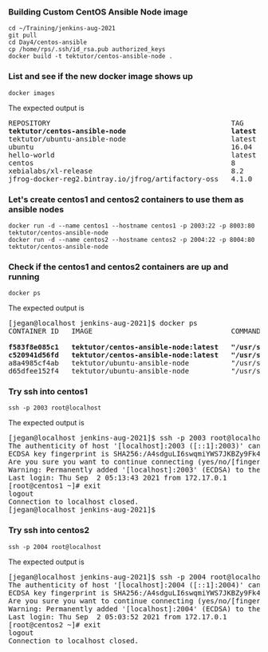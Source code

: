 ### Building Custom CentOS Ansible Node image
```
cd ~/Training/jenkins-aug-2021
git pull
cd Day4/centos-ansible
cp /home/rps/.ssh/id_rsa.pub authorized_keys
docker build -t tektutor/centos-ansible-node .
```

### List and see if the new docker image shows up
```
docker images
```
The expected output is
<pre>
REPOSITORY                                           TAG       IMAGE ID       CREATED         SIZE
<b>tektutor/centos-ansible-node                         latest    fb40ae31dd0e   9 minutes ago   257MB</b>
tektutor/ubuntu-ansible-node                         latest    009afa27da10   23 hours ago    220MB
ubuntu                                               16.04     38b3fa4640d4   5 weeks ago     135MB
hello-world                                          latest    d1165f221234   6 months ago    13.3kB
centos                                               8         300e315adb2f   8 months ago    209MB
xebialabs/xl-release                                 8.2       95a054bc36b1   2 years ago     450MB
jfrog-docker-reg2.bintray.io/jfrog/artifactory-oss   4.1.0     c5f6c78afc2b   5 years ago     409MB
</pre>

### Let's create centos1 and centos2 containers to use them as ansible nodes
```
docker run -d --name centos1 --hostname centos1 -p 2003:22 -p 8003:80 tektutor/centos-ansible-node
docker run -d --name centos2 --hostname centos2 -p 2004:22 -p 8004:80 tektutor/centos-ansible-node
```

### Check if the centos1 and centos2 containers are up and running
```
docker ps
```
The expected output is
<pre>
[jegan@localhost jenkins-aug-2021]$ docker ps
CONTAINER ID   IMAGE                                 COMMAND               CREATED         STATUS         PORTS                                                                          NAMES
<b>
f583f8e085c1   tektutor/centos-ansible-node:latest   "/usr/sbin/sshd -D"   8 minutes ago   Up 8 minutes   0.0.0.0:2004->22/tcp, :::2004->22/tcp, 0.0.0.0:8004->80/tcp, :::8004->80/tcp   centos2
c520941d56fd   tektutor/centos-ansible-node:latest   "/usr/sbin/sshd -D"   8 minutes ago   Up 8 minutes   0.0.0.0:2003->22/tcp, :::2003->22/tcp, 0.0.0.0:8003->80/tcp, :::8003->80/tcp   centos1</b>
a8a4985cf4ab   tektutor/ubuntu-ansible-node          "/usr/sbin/sshd -D"   22 hours ago    Up 8 minutes   0.0.0.0:2002->22/tcp, :::2002->22/tcp, 0.0.0.0:8002->80/tcp, :::8002->80/tcp   ubuntu2
d65dfee152f4   tektutor/ubuntu-ansible-node          "/usr/sbin/sshd -D"   22 hours ago    Up 8 minutes   0.0.0.0:2001->22/tcp, :::2001->22/tcp, 0.0.0.0:8001->80/tcp, :::8001->80/tcp   ubuntu1
</pre>

### Try ssh into centos1
```
ssh -p 2003 root@localhost
```
The expected output is
<pre>
[jegan@localhost jenkins-aug-2021]$ ssh -p 2003 root@localhost
The authenticity of host '[localhost]:2003 ([::1]:2003)' can't be established.
ECDSA key fingerprint is SHA256:/A4sdguLI6swqmiYWS7JKBZy9Fk4LYEpJ+JduvxIOh0.
Are you sure you want to continue connecting (yes/no/[fingerprint])? yes
Warning: Permanently added '[localhost]:2003' (ECDSA) to the list of known hosts.
Last login: Thu Sep  2 05:13:43 2021 from 172.17.0.1
[root@centos1 ~]# exit
logout
Connection to localhost closed.
[jegan@localhost jenkins-aug-2021]$ 
</pre>

### Try ssh into centos2
```
ssh -p 2004 root@localhost
```
The expected output is
<pre>
[jegan@localhost jenkins-aug-2021]$ ssh -p 2004 root@localhost
The authenticity of host '[localhost]:2004 ([::1]:2004)' can't be established.
ECDSA key fingerprint is SHA256:/A4sdguLI6swqmiYWS7JKBZy9Fk4LYEpJ+JduvxIOh0.
Are you sure you want to continue connecting (yes/no/[fingerprint])? yes
Warning: Permanently added '[localhost]:2004' (ECDSA) to the list of known hosts.
Last login: Thu Sep  2 05:03:52 2021 from 172.17.0.1
[root@centos2 ~]# exit
logout
Connection to localhost closed.
</pre>
